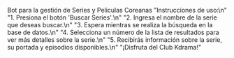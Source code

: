 Bot para la gestión de Series y Peliculas Coreanas
        "Instrucciones de uso:\n"
        "1. Presiona el botón 'Buscar Series'.\n"
        "2. Ingresa el nombre de la serie que deseas buscar.\n"
        "3. Espera mientras se realiza la búsqueda en la base de datos.\n"
        "4. Selecciona un número de la lista de resultados para ver más detalles sobre la serie.\n"
        "5. Recibirás información sobre la serie, su portada y episodios disponibles.\n"
        "¡Disfruta del Club Kdrama!"
